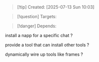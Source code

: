 
>[!tip] Created: [2025-07-13 Sun 10:03]

>[!question] Targets: 

>[!danger] Depends: 

install a napp for a specific chat ?

provide a tool that can install other tools ?

dynamically wire up tools like frames ?

